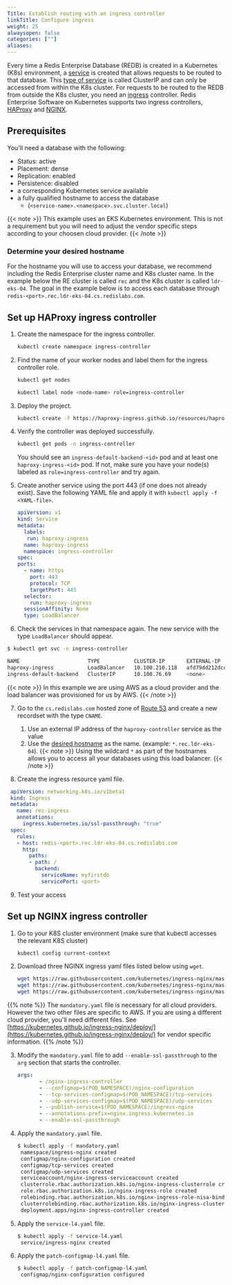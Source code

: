 ```yaml
---
Title: Establish routing with an ingress controller
linkTitle: Configure ingress
weight: 25
alwaysopen: false
categories: [""]
aliases: 
---
```


Every time a Redis Enterprise Database (REDB) is created in a Kubernetes (K8s) environment, a [service](https://kubernetes.io/docs/concepts/services-networking/service/) is created that allows requests to be routed to that database. This [type of service](https://kubernetes.io/docs/concepts/services-networking/service/#publishing-services-service-types) is called ClusterIP and can only be accessed from within the K8s cluster. For requests to be routed to the REDB from outside the K8s cluster, you need an [ingress](https://kubernetes.io/docs/concepts/services-networking/ingress/) controller. Redis Enterprise Software on Kubernetes supports two ingress controllers, [HAProxy](https://haproxy-ingress.github.io/) and [NGINX](https://kubernetes.github.io/ingress-nginx/).

## Prerequisites

You'll need a database with the following: <!--- SME QUESTION: are the values below necessary?? Why do they need replication enabled?? --->
- Status: active
- Placement: dense
- Replication: enabled
- Persistence: disabled
- a corresponding Kubernetes service available
- a fully qualified hostname to access the database
    - (`<service-name>.<namespace>.svc.cluster.local`)

{{< note >}} This example uses an EKS Kubernetes environment. This is not a requirement but you will need to adjust the vendor specific steps according to your choosen cloud provider. {{< /note >}}

### Determine your desired hostname

For the hostname you will use to access your database, we recommend including the Redis Enterprise cluster name and K8s cluster name. In the example below the RE cluster is called `rec` and the K8s cluster is called `ldr-eks-04`. The goal in the example below is to access each database through `redis-<port>.rec.ldr-eks-04.cs.redislabs.com`.

## Set up HAProxy ingress controller

1. Create the namespace for the ingress controller.

    ```bash
    kubectl create namespace ingress-controller
    ```

2. Find the name of your worker nodes and label them for the ingress controller role.
    ```bash
    kubectl get nodes
    ```

    ```bash
    kubectl label node <node-name> role=ingress-controller
    ```

3. Deploy the project.

    ```bash
    kubectl create -f https://haproxy-ingress.github.io/resources/haproxy-ingress.yaml
    ```

4. Verify the controller was deployed successfully.

    ```bash
    kubectl get pods -n ingress-controller
    ```

    You should see an `ingress-default-backend-<id>` pod and at least one `haproxy-ingress-<id>` pod. If not, make sure you have your node(s) labeled as `role=ingress-controller` and try again. 

5. Create another service using the port 443 <!--- SME QUESTION: Is 443 a standard port or would it vary from customer to customer ---> (if one does not already exist). Save the following YAML file and apply it with `kubectl apply -f <YAML-file>`.

     ```yaml
     apiVersion: v1
     kind: Service
     metadata:
       labels:
        run: haproxy-ingress
       name: haproxy-ingress
       namespace: ingress-controller
     spec:
     ports:
       - name: https
         port: 443
         protocol: TCP
         targetPort: 443
       selector:
         run: haproxy-ingress
       sessionAffinity: None
       type: LoadBalancer
     ```

6. Check the services in that namespace again. The new service with the type `LoadBalancer` should appear.
 ```bash
$ kubectl get svc -n ingress-controller
```

```bash
NAME                      TYPE           CLUSTER-IP       EXTERNAL-IP                                                               PORT(S)         AGE
haproxy-ingress           LoadBalancer   10.100.210.118   afd79dd212dcc11eaafbb0e678032796-1566764726.us-east-1.elb.amazonaws.com   443:30405/TCP   13h
ingress-default-backend   ClusterIP      10.100.76.69     <none>                                                                    8080/TCP        14h
```
{{< note >}} In this example we are using AWS as a cloud provider and the load balancer was provisioned for us by AWS. {{< /note >}} <!--- SME QUESTION: What changes with different cloud vendors??? --->

7. Go to the `cs.redislabs.com` hosted zone of [Route 53](https://aws.amazon.com/route53/) and create a new recordset with the type `CNAME`. 
    1. Use an external IP address of the `haproxy-controller` service as the value
    1. Use the [desired hostname](/platforms/kubernetes/tasks/set-up-ingress-controller/#determine-the-desired-hostname-for-accessing-your-databases) as the name. (example: `*.rec.ldr-eks-04`). {{< note >}} Using the wildcard `*` as part of the hostnames allows you to access all your databases using this load balancer. {{< /note >}}

8. Create the ingress resource yaml file.

  ```yaml
   apiVersion: networking.k8s.io/v1beta1
   kind: Ingress
   metadata:
     name: rec-ingress
     annotations:
       ingress.kubernetes.io/ssl-passthrough: "true"
   spec:
     rules:
     - host: redis-<port>.rec.ldr-eks-04.cs.redislabs.com
       http:
         paths:
         - path: /
           backend:
             serviceName: myfirstdb
             servicePort: <port> 
  ```

9. Test your access <!--- Insert link here --->

## Set up NGINX ingress controller


1. Go to your K8S cluster environment (make sure that kubectl accesses the relevant K8S cluster)

     ```bash 
     kubectl config current-context
     ```

2. Download three NGINX ingress yaml files listed below using `wget`.
     ```bash
     wget https://raw.githubusercontent.com/kubernetes/ingress-nginx/master/deploy/static/mandatory.yaml
     wget https://raw.githubusercontent.com/kubernetes/ingress-nginx/master/deploy/static/provider/aws/service-l4.yaml
     wget https://raw.githubusercontent.com/kubernetes/ingress-nginx/master/deploy/static/provider/aws/patch-configmap-l4.yaml
     ```
  {{% note %}} The `mandatory.yaml` file is necessary for all cloud providers. However the two other files are specific to AWS. If you are using a different cloud provider, you'll need different files. See [https://kubernetes.github.io/ingress-nginx/deploy/](https://kubernetes.github.io/ingress-nginx/deploy/) for vendor specific information. {{% /note %}}

3. Modify the `mandatory.yaml` file to add `--enable-ssl-passthrough` to the `arg` section that starts the controller.
     ```yaml
     args:
            - /nginx-ingress-controller
            - --configmap=$(POD_NAMESPACE)/nginx-configuration
            - --tcp-services-configmap=$(POD_NAMESPACE)/tcp-services
            - --udp-services-configmap=$(POD_NAMESPACE)/udp-services
            - --publish-service=$(POD_NAMESPACE)/ingress-nginx
            - --annotations-prefix=nginx.ingress.kubernetes.io
            - --enable-ssl-passthrough
     ```

4. Apply the `mandatory.yaml` file.
     ```bash
     $ kubectl apply -f mandatory.yaml
      namespace/ingress-nginx created
      configmap/nginx-configuration created
      configmap/tcp-services created
      configmap/udp-services created
      serviceaccount/nginx-ingress-serviceaccount created
      clusterrole.rbac.authorization.k8s.io/nginx-ingress-clusterrole created
      role.rbac.authorization.k8s.io/nginx-ingress-role created
      rolebinding.rbac.authorization.k8s.io/nginx-ingress-role-nisa-binding created
      clusterrolebinding.rbac.authorization.k8s.io/nginx-ingress-clusterrole-nisa-binding created
      deployment.apps/nginx-ingress-controller created

5. Apply the `service-l4.yaml` file.
     ```bash
     $ kubectl apply -f service-l4.yaml
      service/ingress-nginx created
      ```

6. Apply the `patch-configmap-l4.yaml` file.
     ```bash
     $ kubectl apply -f patch-configmap-l4.yaml
      configmap/nginx-configuration configured
      ```
